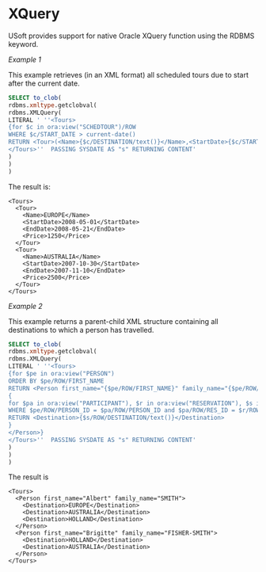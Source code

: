 # XQuery

USoft provides support for native Oracle XQuery function using the RDBMS keyword.

*Example 1*

This example retrieves (in an XML format) all scheduled tours due to start after the current date.

```sql
SELECT to_clob(
rdbms.xmltype.getclobval(
rdbms.XMLQuery(
LITERAL ' ''<Tours>
{for $c in ora:view("SCHEDTOUR")/ROW
WHERE $c/START_DATE > current-date()
RETURN <Tour>(<Name>{$c/DESTINATION/text()}</Name>,<StartDate>{$c/START_DATE/text()}</StartDate>,<EndDate>{$c/RETURN_DATE/text()}</EndDate>,<Price>{$c/PRICE/text()}</Price>)</Tour>}
</Tours>''  PASSING SYSDATE AS "s" RETURNING CONTENT'
)
)
)

```

The result is:

```language-xml
<Tours>
  <Tour>
    <Name>EUROPE</Name>
    <StartDate>2008-05-01</StartDate>
    <EndDate>2008-05-21</EndDate>
    <Price>1250</Price>
  </Tour>
  <Tour>
    <Name>AUSTRALIA</Name>
    <StartDate>2007-10-30</StartDate>
    <EndDate>2007-11-10</EndDate>
    <Price>2500</Price>
  </Tour>
</Tours>

```

*Example 2*

This example returns a parent-child XML structure containing all destinations to which a person has travelled.

```sql
SELECT to_clob(
rdbms.xmltype.getclobval(
rdbms.XMLQuery(
LITERAL ' ''<Tours>
{for $pe in ora:view("PERSON")
ORDER BY $pe/ROW/FIRST_NAME
RETURN <Person first_name="{$pe/ROW/FIRST_NAME}" family_name="{$pe/ROW/FAMILY_NAME}">
{
for $pa in ora:view("PARTICIPANT"), $r in ora:view("RESERVATION"), $s in ora:view("SCHEDTOUR")
WHERE $pe/ROW/PERSON_ID = $pa/ROW/PERSON_ID and $pa/ROW/RES_ID = $r/ROW/RES_ID AND $r/ROW/SCHEDTOUR_ID = $s/ROW/SCHEDTOUR_ID
RETURN <Destination>{$s/ROW/DESTINATION/text()}</Destination>
}
</Person>}
</Tours>''  PASSING SYSDATE AS "s" RETURNING CONTENT'
)
)
)

```

The result is

```language-xml
<Tours>
  <Person first_name="Albert" family_name="SMITH">
    <Destination>EUROPE</Destination>
    <Destination>AUSTRALIA</Destination>
    <Destination>HOLLAND</Destination>
  </Person>
  <Person first_name="Brigitte" family_name="FISHER-SMITH">
    <Destination>HOLLAND</Destination>
    <Destination>AUSTRALIA</Destination>
  </Person>
</Tours>

```

 
